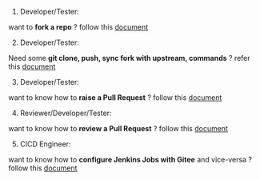 1. Developer/Tester:

want to  **fork a repo**  ? follow this [document](https://gitee.com/edgegallery/community/blob/master/Test%20WG/How-to%20Articles/Gitee/Fork-Guide.md)

2. Developer/Tester:

Need some  **git clone, push, sync fork with upstream, commands**  ? refer this [document](https://gitee.com/edgegallery/community/blob/master/Test%20WG/How-to%20Articles/Gitee/pull%20push%20code.md)

3. Developer/Tester:

want to know how to  **raise a Pull Request**  ? follow this [document](https://gitee.com/eg_dev/Wiki_Migrate/wikis/Raise-PR-Guide?sort_id=2503032)

4. Reviewer/Developer/Tester:

want to know how to  **review a Pull Request**  ? follow this [document](https://gitee.com/eg_dev/Wiki_Migrate/wikis/Review-PR-Guide?sort_id=2503035)

5. CICD Engineer:

want to know how to  **configure Jenkins Jobs with Gitee** and vice-versa ? follow this [document](https://gitee.com/eg_dev/Wiki_Migrate/wikis/Migration%20of%20Pull%20Request%20Verify%20Jenkins%20Jobs%20from%20Git%20to%20Gitee?sort_id=2470489)